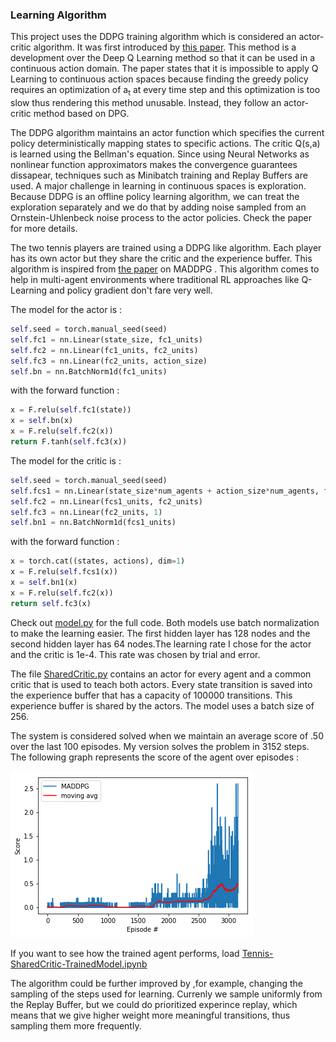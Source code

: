 [image2]: score.png "Score"

### Learning Algorithm

This project uses the DDPG training algorithm which is considered an actor-critic algorithm. It was first introduced by [this paper](https://arxiv.org/abs/1509.02971). This method is a development over the Deep Q Learning method so that it can be used in a continuous action domain. The paper states that it is impossible to apply Q Learning to continuous action spaces because finding the greedy policy requires an optimization of a<sub>t</sub> at every time step and this optimization is too slow thus rendering this method unusable. Instead, they follow an actor-critic method
based on DPG.

The DDPG algorithm maintains an actor function which specifies the current policy deterministically mapping states to specific actions. The critic Q(s,a) is learned using the Bellman's equation. Since using Neural Networks as nonlinear function approximators makes the convergence guarantees dissapear, techniques such as Minibatch training and Replay Buffers are used. A major challenge in learning in continuous spaces is exploration. Because DDPG is an offline policy learning algorithm, we can treat the exploration separately and we do that by adding noise sampled from an Ornstein-Uhlenbeck noise process to the actor policies. Check the paper for more details.

The two tennis players are trained using a DDPG like algorithm. Each player has its own actor but they share the critic and the experience buffer. This algorithm is inspired from [the paper](https://arxiv.org/pdf/1706.02275.pdf) on MADDPG . This algorithm comes to help in multi-agent environments where traditional RL approaches like Q-Learning and policy gradient don't fare very well.

The model for the actor is :
```python
self.seed = torch.manual_seed(seed)
self.fc1 = nn.Linear(state_size, fc1_units)
self.fc2 = nn.Linear(fc1_units, fc2_units)
self.fc3 = nn.Linear(fc2_units, action_size)
self.bn = nn.BatchNorm1d(fc1_units)
```

with the forward function :
```python
x = F.relu(self.fc1(state))
x = self.bn(x)
x = F.relu(self.fc2(x))
return F.tanh(self.fc3(x))
```

The model for the critic is :
```python
self.seed = torch.manual_seed(seed)
self.fcs1 = nn.Linear(state_size*num_agents + action_size*num_agents, fcs1_units)
self.fc2 = nn.Linear(fcs1_units, fc2_units)
self.fc3 = nn.Linear(fc2_units, 1)
self.bn1 = nn.BatchNorm1d(fcs1_units)
```

with the forward function :
```python
x = torch.cat((states, actions), dim=1)
x = F.relu(self.fcs1(x))
x = self.bn1(x)
x = F.relu(self.fc2(x))
return self.fc3(x)
```
Check out [model.py](model.py) for the full code.
Both models use batch normalization to make the learning easier. The first hidden layer has 128 nodes and the second hidden layer has 64 nodes.The learning rate I chose for the actor and the critic is 1e-4. This rate was chosen by trial and error.

The file [SharedCritic.py](SharedCritic.py) contains an actor for every agent and a common critic that is used to teach both actors. Every state transition is saved into the experience buffer that has a capacity of 100000 transitions. This experience buffer is shared by the actors. The model uses a batch size of 256.

The system is considered solved when we maintain an average score of .50 over the last 100 episodes. My version solves the problem in 3152 steps. The following graph represents the score of the agent over episodes :

![Score][image2]

If you want to see how the trained agent performs, load [Tennis-SharedCritic-TrainedModel.ipynb](Tennis-SharedCritic-TrainedModel.ipynb)

The algorithm could be further improved by ,for example, changing the sampling of the steps used for learning. Currenly we sample uniformly from the Replay Buffer, but we could do prioritized experince replay, which means that we give higher weight more meaningful transitions, thus sampling them more frequently.
